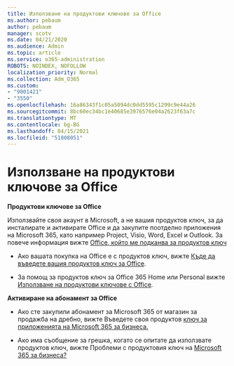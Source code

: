 ```yaml
---
title: Използване на продуктови ключове за Office
ms.author: pebaum
author: pebaum
manager: scotv
ms.date: 04/21/2020
ms.audience: Admin
ms.topic: article
ms.service: o365-administration
ROBOTS: NOINDEX, NOFOLLOW
localization_priority: Normal
ms.collection: Adm_O365
ms.custom:
- "9001421"
- "3550"
ms.openlocfilehash: 16a86343f1c05a5094dc0dd5595c1299c9e44a26
ms.sourcegitcommit: 8bc60ec34bc1e40685e3976576e04a2623f63a7c
ms.translationtype: MT
ms.contentlocale: bg-BG
ms.lasthandoff: 04/15/2021
ms.locfileid: "51808051"
---
```

# <a name="using-office-product-keys"></a>Използване на продуктови ключове за Office

**Продуктови ключове за Office**

Използвайте своя акаунт в Microsoft, а не вашия продуктов ключ, за да инсталирате и активирате Office и да закупите поотделно приложения на Microsoft 365, като например Project, Visio, Word, Excel и Outlook. За повече информация вижте [Office, който ме подканва за продуктов ключ](https://support.office.com/article/12a5763a-d45c-4685-8c95-a44500213759?ui=en-US&rs=en-US&ad=US#bkmk_promptforpkey)

- Ако вашата покупка на Office е с продуктов ключ, вижте [Къде да въведете вашия продуктов ключ за Office](https://support.office.com/article/Where-to-enter-your-Office-product-key-0a82e5ae-739e-4b92-a6f4-2ec780c185db).

- За помощ за продуктов ключ за Office 365 Home или Personal вижте [Използване на продуктови ключове с Office](https://support.office.com/article/using-product-keys-with-office-12a5763a-d45c-4685-8c95-a44500213759).

**Активиране на абонамент за Office** 

- Ако сте закупили абонамент за Microsoft 365 от магазин за продажба на дребно, вижте Въведете своя продуктов [ключ за приложенията на Microsoft 365 за бизнеса.](https://docs.microsoft.com/microsoft-365/commerce/enter-your-product-key)

- Ако има съобщение за грешка, когато се опитате да използвате продуктов ключ, вижте Проблеми с продуктовия ключ на [Microsoft 365 за бизнеса?](https://docs.microsoft.com/microsoft-365/commerce/product-key-errors-and-solutions)
